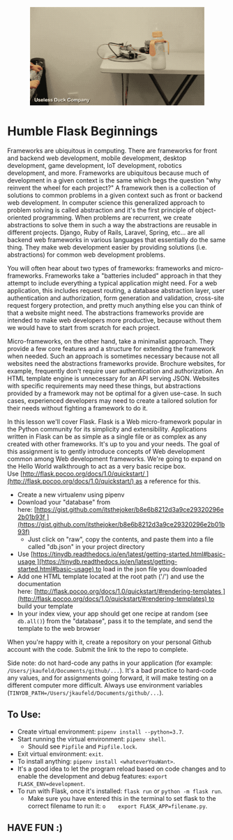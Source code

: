 <p align="center">
 <img src="./static/logo.gif/">
</p>

# Humble Flask Beginnings

Frameworks are ubiquitous in computing. There are frameworks for front and backend web development, mobile development, desktop development, game development, IoT development, robotics development, and more. Frameworks are ubiquitous because much of development in a given context is the same which begs the question "why reinvent the wheel for each project?" A framework then is a collection of solutions to common problems in a given context such as front or backend web development. In computer science this generalized approach to problem solving is called abstraction and it's the first principle of object-oriented programming. When problems are recurrent, we create abstractions to solve them in such a way the abstractions are reusable in different projects. Django, Ruby of Rails, Laravel, Spring, etc... are all backend web frameworks in various languages that essentially do the same thing. They make web development easier by providing solutions (i.e. abstractions) for common web development problems.

You will often hear about two types of frameworks: frameworks and micro-frameworks. Frameworks take a "batteries included" approach in that they attempt to include everything a typical application might need. For a web application, this includes request routing, a database abstraction layer, user authentication and authorization, form generation and validation, cross-site request forgery protection, and pretty much anything else you can think of that a website might need. The abstractions frameworks provide are intended to make web developers more productive, because without them we would have to start from scratch for each project.

Micro-frameworks, on the other hand, take a minimalist approach. They provide a few core features and a structure for extending the framework when needed. Such an approach is sometimes necessary because not all websites need the abstractions frameworks provide. Brochure websites, for example, frequently don't require user authentication and authorization. An HTML template engine is unnecessary for an API serving JSON. Websites with specific requirements may need these things, but abstractions provided by a framework may not be optimal for a given use-case. In such cases, experienced developers may need to create a tailored solution for their needs without fighting a framework to do it.

In this lesson we'll cover Flask. Flask is a Web micro-framework popular in the Python community for its simplicity and extensibility. Applications written in Flask can be as simple as a single file or as complex as any created with other frameworks. It's up to you and your needs. The goal of this assignment is to gently introduce concepts of Web development common among Web development frameworks. We're going to expand on the Hello World walkthrough to act as a very basic recipe box. Use [http://flask.pocoo.org/docs/1.0/quickstart/ ](http://flask.pocoo.org/docs/1.0/quickstart/) as a reference for this.

- Create a new virtualenv using pipenv
- Download your "database" from here: [https://gist.github.com/itsthejoker/b8e6b8212d3a9ce29320296e2b01b93f ](https://gist.github.com/itsthejoker/b8e6b8212d3a9ce29320296e2b01b93f)
    - Just click on "raw", copy the contents, and paste them into a file called "db.json" in your project directory
- Use [https://tinydb.readthedocs.io/en/latest/getting-started.html#basic-usage ](https://tinydb.readthedocs.io/en/latest/getting-started.html#basic-usage) to load in the json file you downloaded
- Add one HTML template located at the root path ('/') and use the documentation here: [http://flask.pocoo.org/docs/1.0/quickstart/#rendering-templates ](http://flask.pocoo.org/docs/1.0/quickstart/#rendering-templates) to build your template
- In your index view, your app should get one recipe at random (see `db.all()`) from the "database", pass it to the template, and send the template to the web browser

When you're happy with it, create a repository on your personal Github account with the code. Submit the link to the repo to complete.

Side note: do not hard-code any paths in your application (for example: `/Users/jkaufeld/Documents/github/...`). It's a bad practice to hard-code any values, and for assignments going forward, it will make testing on a different computer more difficult. Always use environment variables (`TINYDB_PATH=/Users/jkaufeld/Documents/github/...`).

## To Use:

- Create virtual environment: `pipenv install --python=3.7`.
- Start running the virtual environment: `pipenv shell`.
    - Should see `Pipfile` and `Pipfile.lock`.
- Exit virtual environment: `exit`.
- To install anything: `pipenv install <whateverYouWant>`.
- It's a good idea to let the program reload based on code changes and to enable the development and debug features: `export FLASK_ENV=development`.
- To run with Flask, once it's installed: `flask run` or `python -m flask run`.
    - Make sure you have entered this in the terminal to set flask to the correct filename to run it: `o	export FLASK_APP=filename.py`.

## HAVE FUN :)